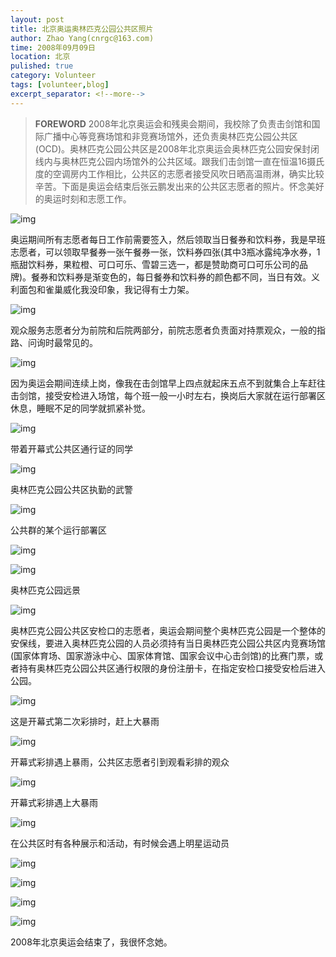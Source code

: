 ```yaml
---
layout: post
title: 北京奥运奥林匹克公园公共区照片
author: Zhao Yang(cnrgc@163.com)
time: 2008年09月09日
location: 北京
pulished: true
category: Volunteer
tags: [volunteer,blog]
excerpt_separator: <!--more-->
---
```


> **FOREWORD** 2008年北京奥运会和残奥会期间，我校除了负责击剑馆和国际广播中心等竞赛场馆和非竞赛场馆外，还负责奥林匹克公园公共区(OCD)。奥林匹克公园公共区是2008年北京奥运会奥林匹克公园安保封闭线内与奥林匹克公园内场馆外的公共区域。跟我们击剑馆一直在恒温16摄氏度的空调房内工作相比，公共区的志愿者接受风吹日晒高温雨淋，确实比较辛苦。下面是奥运会结束后张云鹏发出来的公共区志愿者的照片。怀念美好的奥运时刻和志愿工作。

![img](/assets/blog_image/2008/20080909001-ocd.jpg)

奥运期间所有志愿者每日工作前需要签入，然后领取当日餐券和饮料券，我是早班志愿者，可以领取早餐券一张午餐券一张，饮料券四张(其中3瓶冰露纯净水券，1瓶甜饮料券，果粒橙、可口可乐、雪碧三选一，都是赞助商可口可乐公司的品牌)。餐券和饮料券是渐变色的，每日餐券和饮料券的颜色都不同，当日有效。义利面包和雀巢威化我没印象，我记得有士力架。

![img](/assets/blog_image/2008/20080909002-ocd.jpg)

观众服务志愿者分为前院和后院两部分，前院志愿者负责面对持票观众，一般的指路、问询时最常见的。

![img](/assets/blog_image/2008/20080909003-ocd.jpg)

因为奥运会期间连续上岗，像我在击剑馆早上四点就起床五点不到就集合上车赶往击剑馆，接受安检进入场馆，每个班一般一小时左右，换岗后大家就在运行部署区休息，睡眠不足的同学就抓紧补觉。

![img](/assets/blog_image/2008/20080909004-ocd.jpg)

带着开幕式公共区通行证的同学

![img](/assets/blog_image/2008/20080909005-ocd.jpg)

奥林匹克公园公共区执勤的武警

![img](/assets/blog_image/2008/20080909006-ocd.jpg)

公共群的某个运行部署区

![img](/assets/blog_image/2008/20080909007-ocd.jpg)

![img](/assets/blog_image/2008/20080909008-ocd.jpg)

奥林匹克公园远景

![img](/assets/blog_image/2008/20080909009-ocd.jpg)

奥林匹克公园公共区安检口的志愿者，奥运会期间整个奥林匹克公园是一个整体的安保线，要进入奥林匹克公园的人员必须持有当日奥林匹克公园公共区内竞赛场馆(国家体育场、国家游泳中心、国家体育馆、国家会议中心击剑馆)的比赛门票，或者持有奥林匹克公园公共区通行权限的身份注册卡，在指定安检口接受安检后进入公园。

![img](/assets/blog_image/2008/20080909010-ocd.jpg)

这是开幕式第二次彩排时，赶上大暴雨

![img](/assets/blog_image/2008/20080909011-ocd.jpg)

开幕式彩排遇上暴雨，公共区志愿者引到观看彩排的观众

![img](/assets/blog_image/2008/20080909012-ocd.jpg)

开幕式彩排遇上大暴雨

<!-- ![img](/assets/blog_image/2008/20080909013-ocd.jpg) -->

![img](/assets/blog_image/2008/20080909014-ocd.jpg)

在公共区时有各种展示和活动，有时候会遇上明星运动员

![img](/assets/blog_image/2008/20080909015-ocd.jpg)

<!-- ![img](/assets/blog_image/2008/20080909016-ocd.jpg) -->

![img](/assets/blog_image/2008/20080909017-ocd.jpg)

![img](/assets/blog_image/2008/20080909018-ocd.jpg)

![img](/assets/blog_image/2008/20080909019-ocd.jpg)

2008年北京奥运会结束了，我很怀念她。
